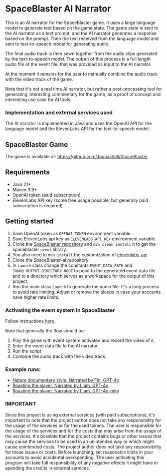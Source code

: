 # SpaceBlaster AI Narrator

This is an AI narrator for the SpaceBlaster game. It uses a large language model to generate text based on the game state. 
The game state is sent to the AI narrator as a text prompt, and the AI narrator generates a response based on the prompt.
Then the text received from the language model and sent to text-to-speech model for generating audio. 

The final audio track is then sewn together from the audio clips generated by the text-to-speech model. The output
of this process is a full length audio file of the event file, that was provided as input to the AI narrator.

At the moment it remains for the user to manually combine the audio track with the video track of the game.

Note that it's not a real time AI narrator, but rather a post-processing tool for generating interesting commentary for 
the game, as a proof of concept and interesting use case for AI tools.

### Implementation and external services used

The AI narrator is implemented in Java and uses the OpenAI API for the language model and the ElevenLabs API for the 
text-to-speech model.

## SpaceBlaster Game

The game is available at:
https://github.com/JoonasVali/SpaceBlaster

## Requirements

* Java 21+
* Maven 3.9+
* OpenAI token (paid subscription)
* ElevenLabs API key (some free usage possible, but generally paid subscription is required)

## Getting started

1) Save OpenAI token as `OPENAI_TOKEN` environment variable.
2) Save ElevenLabs api key as `ELEVENLABS_API_KEY` environment variable.
3) Clone the [SpaceBlaster repository](https://github.com/JoonasVali/SpaceBlaster) and `mvn clean install` it to get the spaceblaster `event` library.
4) You also need to `mvn install` the customization of [elevenlabs-api](https://github.com/JoonasVali/elevenlabs-api)
5) Clone the SpaceBlaster-ai repository 
6) In `Launch` class change the constants `EVENT_DATA_PATH` and `SOUND_OUTPUT_DIRECTORY_ROOT` to point to the generated 
event data file and to a directory which serves as a workspace for the output of this project.
7) Run the main class `Launch` to generate the audio file. It's a long process to avoid rate limiting.
Adjust or remove the sleeps in case your accounts have higher rate limits.

### Activating the event system in SpaceBlaster

Follow instructions [here](https://github.com/JoonasVali/SpaceBlaster?tab=readme-ov-file#event-system).

Note that generally the flow should be:
1) Play the game with event system activated and record the video of it.
2) Enter the event data file to the AI narrator.
3) Run the script
4) Combine the audio track with the video track.

### Example runs:

* [Nature documentary style, Narrated by Fin, GPT-4o](https://www.youtube.com/watch?v=1FCalbWk4WQ) 
* [Roasting the player, Narrated by Liam, GPT-4o](https://www.youtube.com/watch?v=vnqshh8zPOQ)
* [Roasting the player, Narrated by Liam, GPT-4o-mini](https://www.youtube.com/watch?v=HhtpKKH9EDA)


### IMPORTANT

Since this project is using external services (with paid subscriptions), it's important to note that the project author 
does not take any responsibility for the usage of the services or for the used tokens. The user is responsible for the
usage of the services and for the costs that may arise from the usage of the services. It's possible that the project
contains bugs or other issues that may cause the services to be used in an unintended way or which might cause unintended
costs. The project author does not take any responsibility for these issues or costs. Before launching, set reasonable 
limits in your accounts to avoid accidental overspending. The user activating this program will take full responsibility 
of any negative effects it might have in spending the credits in external services.
